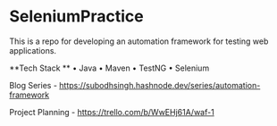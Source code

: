 # SeleniumPractice

This is a repo for developing an automation framework for testing web applications. 

**Tech Stack **
• Java 
• Maven
• TestNG
• Selenium 

Blog Series - https://subodhsingh.hashnode.dev/series/automation-framework

Project Planning - https://trello.com/b/WwEHj61A/waf-1

